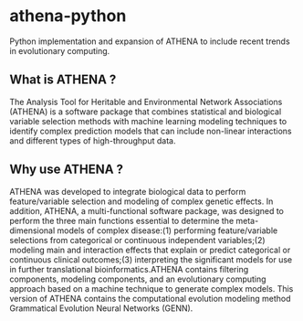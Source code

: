# athena-python
Python implementation and expansion of ATHENA to include recent trends in evolutionary computing.

## What is ATHENA ?
The Analysis Tool for Heritable and Environmental Network Associations (ATHENA) is a software package that combines statistical and biological variable selection methods with machine learning modeling techniques to identify complex prediction models that can include non-linear interactions and different types of high-throughput data.

## Why use ATHENA ? 

ATHENA was developed to integrate biological data to perform feature/variable selection and modeling of complex genetic effects. In addition, ATHENA, a multi-functional software package, was designed to perform the three main functions essential to determine the meta-dimensional models of complex disease:(1) performing feature/variable selections from categorical or continuous independent variables;(2) modeling main and interaction effects that explain or predict categorical or continuous clinical outcomes;(3) interpreting the significant models for use in further translational bioinformatics.ATHENA contains filtering components, modeling components, and an evolutionary computing approach based on a machine technique to generate complex models. This version of ATHENA contains the computational evolution modeling method Grammatical Evolution Neural Networks (GENN).
